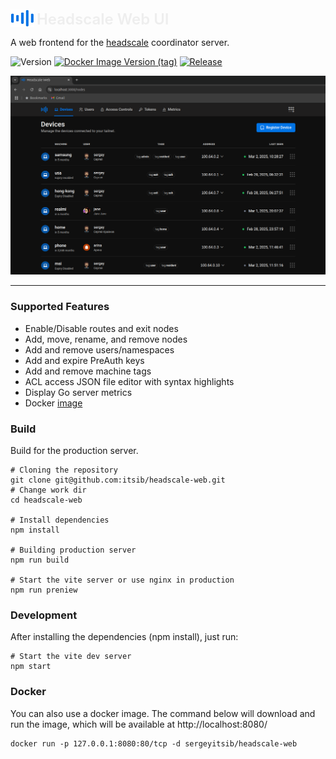 <p align="left" style="position: relative">
 <img src="public/logo.svg" width="38" height="28" style="position: relative; top: 4px;">
 <span style="color: #eee; font-size: 24px; font-weight: 600; ">Headscale Web UI</span>
</p>

A web frontend for the [headscale](https://github.com/juanfont/headscale) coordinator server.

![Version](https://img.shields.io/badge/version-0.8.0-blue.svg?cacheSeconds=2592000&label=Version)
[![Docker Image Version (tag)](https://img.shields.io/docker/v/sergeyitsib/headscale-web/latest?style=flat&logo=docker&logoColor=%23ffffff&label=Image)](https://hub.docker.com/r/sergeyitsib/headscale-web)
[![Release](https://github.com/itsib/headscale-web/actions/workflows/main.yaml/badge.svg)](https://github.com/itsib/headscale-web/actions/workflows/main.yaml)


![Screenshot Home Page](public/screenshot.png)

---

### Supported Features

-  Enable/Disable routes and exit nodes
-  Add, move, rename, and remove nodes
-  Add and remove users/namespaces
-  Add and expire PreAuth keys
-  Add and remove machine tags
-  ACL access JSON file editor with syntax highlights
-  Display Go server metrics
-  Docker [image](https://hub.docker.com/r/sergeyitsib/headscale-web) 

### Build

Build for the production server.

```shell
# Cloning the repository
git clone git@github.com:itsib/headscale-web.git
# Change work dir
cd headscale-web

# Install dependencies
npm install

# Building production server
npm run build

# Start the vite server or use nginx in production
npm run preniew
```

### Development

After installing the dependencies (npm install), just run:

```shell
# Start the vite dev server
npm start
```

### Docker

You can also use a docker image. The command below will download and run the image, which will be available at http://localhost:8080/

```shell
docker run -p 127.0.0.1:8080:80/tcp -d sergeyitsib/headscale-web
```
